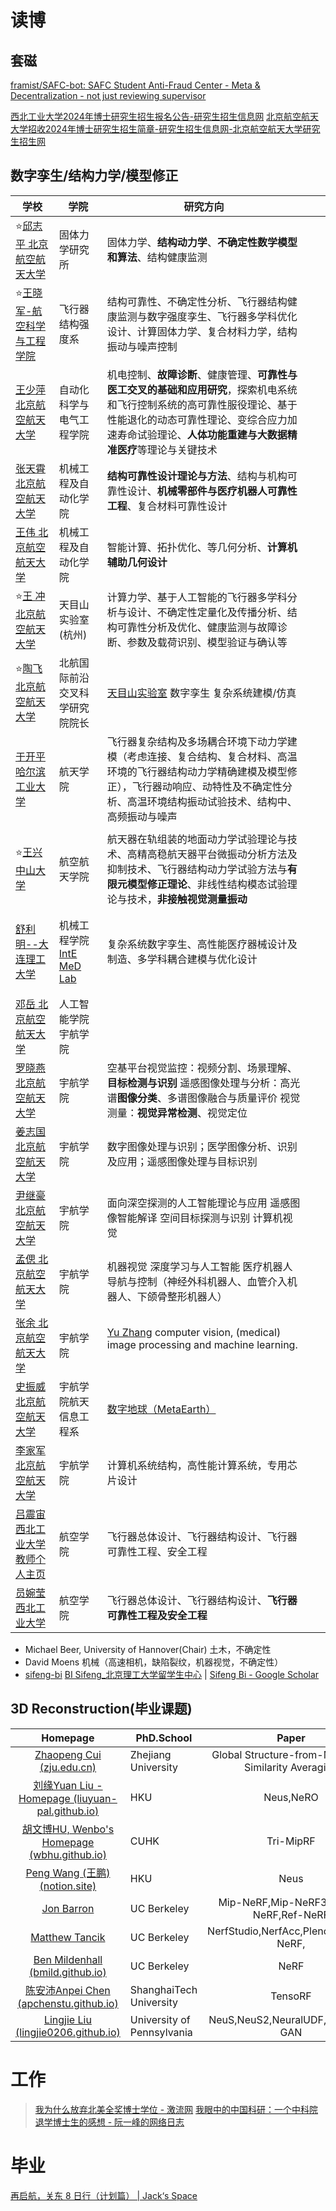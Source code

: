 # 读博

## 套磁

[framist/SAFC-bot: SAFC Student Anti-Fraud Center - Meta & Decentralization - not just reviewing supervisor](https://github.com/framist/SAFC-bot)

[西北工业大学2024年博士研究生招生报名公告-研究生招生信息网](https://yzb.nwpu.edu.cn/info/1179/8888.htm)
[北京航空航天大学招收2024年博士研究生招生简章-研究生招生信息网-北京航空航天大学研究生招生网](https://yzb.buaa.edu.cn/info/1002/3094.htm)

## 数字孪生/结构力学/模型修正

| 学校                                                                                                                 | 学院                                                     | 研究方向                                                                                                                   |     |     |
| ------------------------------------------------------------------------------------------------------------------ | ------------------------------------------------------ | ---------------------------------------------------------------------------------------------------------------------- | --- | --- |
| ⭐[邱志平 北京航空航天大学](https://www.buaa.edu.cn/info/1569/1619.htm)                                                        | 固体力学研究所                                                | 固体力学、**结构动力学**、**不确定性数学模型和算法**、结构健康监测                                                                                  |     |     |
| ⭐[王晓军-航空科学与工程学院](https://www.ase.buaa.edu.cn/new/ysxq.jsp?urltype=news.NewsContentUrl&wbtreeid=1079&wbnewsid=9919) | 飞行器结构强度系                                               | 结构可靠性、不确定性分析、飞行器结构健康监测与数字强度孪生、飞行器多学科优化设计、计算固体力学、复合材料力学，结构振动与噪声控制                                                       |     |     |
| [王少萍 北京航空航天大学](https://shi.buaa.edu.cn/wangshaoping/zh_CN/index.htm)                                               | 自动化科学与电气工程学院                                           | 机电控制、**故障诊断**、健康管理、**可靠性与医工交叉的基础和应用研究**，探索机电系统和飞行控制系统的高可靠性服役理论、基于性能退化的动态可靠性理论、变综合应力加速寿命试验理论、**人体功能重建与大数据精准医疗**等理论与关键技术 |     |     |
| [张天霄 北京航空航天大学](http://www.me.buaa.edu.cn/info/1071/5367.htm)                                                       | 机械工程及自动化学院                                             | **结构可靠性设计理论与方法**、结构与机构可靠性设计、**机械零部件与医疗机器人可靠性工程**、复合材料可靠性设计                                                             |     |     |
| [王伟 北京航空航天大学](https://shi.buaa.edu.cn/publius/zh_CN/index/10805/list/index.htm)                                    | 机械工程及自动化学院                                             | 智能计算、拓扑优化、等几何分析、**计算机辅助几何设计**                                                                                          |     |     |
| ⭐[王 冲 北京航空航天大学](https://www.tmslab.cn/info/1421/2731.htm)                                                          | 天目山实验室(杭州)                                             | 计算力学、基于人工智能的飞行器多学科分析与设计、不确定性定量化及传播分析、结构可靠性分析及优化、健康监测与故障诊断、参数及载荷识别、模型验证与确认等                                             |     |     |
| ⭐[陶飞 北京航空航天大学](https://shi.buaa.edu.cn/taofei/zh_CN/index.htm)                                                     | 北航国际前沿交叉科学研究院院长                                        | [天目山实验室](https://www.tmslab.cn/index.htm) 数字孪生 复杂系统建模/仿真                                                               |     |     |
| [于开平 哈尔滨工业大学](https://homepage.hit.edu.cn/yukaiping)                                                               | 航天学院                                                   | 飞行器复杂结构及多场耦合环境下动力学建模（考虑连接、复合结构、复合材料、高温环境的飞行器结构动力学精确建模及模型修正），飞行器动响应、动特性及不确定性分析、高温环境结构振动试验技术、结构中、高频振动与噪声                 |     |     |
|                                                                                                                    |                                                        |                                                                                                                        |     |     |
| ⭐[王兴 中山大学](https://saa.sysu.edu.cn/teacher/347)                                                                    | 航空航天学院                                                 | 航天器在轨组装的地面动力学试验理论与技术、高精高稳航天器平台微振动分析方法及抑制技术、飞行器结构动力学试验方法与**有限元模型修正理论**、非线性结构模态试验理论与技术，**非接触视觉测量振动**                     |     |     |
|                                                                                                                    |                                                        |                                                                                                                        |     |     |
|                                                                                                                    |                                                        |                                                                                                                        |     |     |
| [舒利明--大连理工大学](http://faculty.dlut.edu.cn/shuliming/zh_CN/zsxx/1144700/list/index.htm)                              | 机械工程学院[IntE MeD Lab](https://intelab-dlut.github.io//) | 复杂系统数字孪生、高性能医疗器械设计及制造、多学科耦合建模与优化设计                                                                                     |     |     |
|                                                                                                                    |                                                        |                                                                                                                        |     |     |
|                                                                                                                    |                                                        |                                                                                                                        |     |     |
| [邓岳 北京航空航天大学](https://shi.buaa.edu.cn/yuedeng/zh_CN/index.htm)                                                     | 人工智能学院 宇航学院                                            |                                                                                                                        |     |     |
| [罗晓燕 北京航空航天大学](https://shi.buaa.edu.cn/luoxiaoyan/zh_CN/index.htm)                                                 | 宇航学院                                                   | 空基平台视觉监控：视频分割、场景理解、**目标检测与识别** 遥感图像处理与分析：高光谱**图像分类**、多谱图像融合与质量评价  视觉测量：**视觉异常检测**、视觉定位                                 |     |     |
| [姜志国 北京航空航天大学](http://www.sa.buaa.edu.cn/info/1153/6813.htm)                                                       | 宇航学院                                                   | 数字图像处理与识别；医学图像分析、识别及应用；遥感图像处理与目标识别                                                                                     |     |     |
| [尹继豪 北京航空航天大学](https://shi.buaa.edu.cn/JihaoYin/zh_CN/index.htm)                                                   | 宇航学院                                                   | 面向深空探测的人工智能理论与应用 遥感图像智能解译 空间目标探测与识别 计算机视觉                                                                              |     |     |
| [孟偲 北京航空航天大学](https://shi.buaa.edu.cn/Tsai/zh_CN/index.htm)                                                        | 宇航学院                                                   | 机器视觉 深度学习与人工智能 医疗机器人导航与控制（神经外科机器人、血管介入机器人、下颌骨整形机器人）                                                                    |     |     |
| [张余 北京航空航天大学](https://shi.buaa.edu.cn/uzeful)                                                                      | 宇航学院                                                   | [Yu Zhang](https://uzeful.github.io/) computer vision, (medical) image processing and machine learning.<br><br>        |     |     |
| [史振威 北京航空航天大学](https://shi.buaa.edu.cn/Levir/zh_CN/index.htm)                                                      | 宇航学院航天信息工程系                                            | [数字地球（MetaEarth）](https://mp.weixin.qq.com/s/lRD4mApYw1GkbGs0PAirLQ)                                                   |     |     |
| [李家军 北京航空航天大学](https://shi.buaa.edu.cn/lijiajun/zh_CN/index.htm)                                                   | 宇航学院                                                   | 计算机系统结构，高性能计算系统，专用芯片设计                                                                                                 |     |     |
| [吕震宙 西北工业大学教师个人主页](https://teacher.nwpu.edu.cn/m/1993000114)                                                       | 航空学院                                                   | 飞行器总体设计、飞行器结构设计、飞行器可靠性工程、安全工程                                                                                          |     |     |
| [员婉莹 西北工业大学](https://teacher.nwpu.edu.cn/wanyingyun.html)                                                          | 航空学院                                                   | 飞行器总体设计、飞行器结构设计、**飞行器可靠性工程及安全工程**                                                                                      |     |     |


- Michael Beer, University of Hannover(Chair) 土木，不确定性
- David Moens 机械（高速相机，缺陷裂纹，机器视觉，不确定性）
- [sifeng-bi](https://pureportal.strath.ac.uk/en/persons/sifeng-bi) [BI Sifeng_北京理工大学留学生中心](https://isc.bit.edu.cn/schools/ae/knowingprofessors/abb4a9fee94d427f9fb572b1cf71b018.htm) | [‪Sifeng Bi‬ - ‪Google Scholar‬](https://scholar.google.com/citations?hl=nl&user=kt29JpQAAAAJ&view_op=list_works&citft=1&citft=2&citft=3&email_for_op=yuanqi053%40gmail.com&sortby=pubdate)


## 3D Reconstruction(毕业课题)

|                                                    Homepage                                                     | PhD.School                 |                        Paper                         |
| :-------------------------------------------------------------------------------------------------------------: | -------------------------- | :--------------------------------------------------: |
|                       [Zhaopeng Cui (zju.edu.cn)](http://www.cad.zju.edu.cn/home/zhpcui/)                       | Zhejiang University        | Global Structure-from-Motion by Similarity Averaging |
|                 [刘缘Yuan Liu - Homepage (liuyuan-pal.github.io)](https://liuyuan-pal.github.io/)                 | HKU                        |                      Neus,NeRO                       |
|                       [胡文博HU, Wenbo's Homepage (wbhu.github.io)](https://wbhu.github.io/)                       | CUHK                       |                      Tri-MipRF                       |
| [Peng Wang (王鹏) (notion.site)](https://quartz-khaan-c6f.notion.site/Peng-Wang-0ab0a2521ecf40f5836581770c14219c) | HKU                        |                         Neus                         |
|                                      [Jon Barron](https://jonbarron.info/)                                      | UC Berkeley                |        Mip-NeRF,Mip-NeRF360,Zip-NeRF,Ref-NeRF        |
|                                [Matthew Tancik](https://www.matthewtancik.com/)                                 | UC Berkeley                |        NerfStudio,NerfAcc,Plenoxels,Mip-NeRF,        |
|                          [Ben Mildenhall (bmild.github.io)](https://bmild.github.io/)                           | UC Berkeley                |                         NeRF                         |
|                       [陈安沛Anpei Chen (apchenstu.github.io)](https://apchenstu.github.io/)                       | ShanghaiTech University    |                       TensoRF                        |
|                      [Lingjie Liu (lingjie0206.github.io)](https://lingjie0206.github.io/)                      | University of Pennsylvania |          NeuS,NeuS2,NeuralUDF,Drag Your GAN          |

# 工作

> [我为什么放弃北美全奖博士学位 - 激流网](https://jiliuwang.net/archives/55682)
> [我眼中的中国科研：一个中科院退学博士生的感想 - 阮一峰的网络日志](https://www.ruanyifeng.com/blog/2010/07/my_thoughts_on_china_scientific_research.html)

# 毕业


[再启航，关东 8 日行（计划篇） | Jack‘s Space](https://veryjack.com/life/travel-plan-for-tokyo/)





















